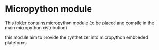 # Micropython module

This folder contains micropython module (to be placed and compile in the main micropython distribution)

this module aim to provide the synthetizer into micropython embbeded plateforms


